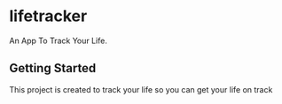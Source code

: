 # lifetracker

An App To Track Your Life.

## Getting Started

This project is created to track your life so you can get your life on track